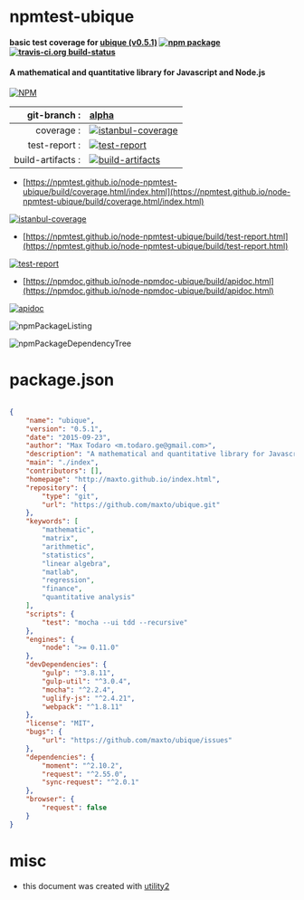 # npmtest-ubique

#### basic test coverage for  [ubique (v0.5.1)](http://maxto.github.io/index.html)  [![npm package](https://img.shields.io/npm/v/npmtest-ubique.svg?style=flat-square)](https://www.npmjs.org/package/npmtest-ubique) [![travis-ci.org build-status](https://api.travis-ci.org/npmtest/node-npmtest-ubique.svg)](https://travis-ci.org/npmtest/node-npmtest-ubique)

#### A mathematical and quantitative library for Javascript and Node.js

[![NPM](https://nodei.co/npm/ubique.png?downloads=true&downloadRank=true&stars=true)](https://www.npmjs.com/package/ubique)

| git-branch : | [alpha](https://github.com/npmtest/node-npmtest-ubique/tree/alpha)|
|--:|:--|
| coverage : | [![istanbul-coverage](https://npmtest.github.io/node-npmtest-ubique/build/coverage.badge.svg)](https://npmtest.github.io/node-npmtest-ubique/build/coverage.html/index.html)|
| test-report : | [![test-report](https://npmtest.github.io/node-npmtest-ubique/build/test-report.badge.svg)](https://npmtest.github.io/node-npmtest-ubique/build/test-report.html)|
| build-artifacts : | [![build-artifacts](https://npmtest.github.io/node-npmtest-ubique/glyphicons_144_folder_open.png)](https://github.com/npmtest/node-npmtest-ubique/tree/gh-pages/build)|

- [https://npmtest.github.io/node-npmtest-ubique/build/coverage.html/index.html](https://npmtest.github.io/node-npmtest-ubique/build/coverage.html/index.html)

[![istanbul-coverage](https://npmtest.github.io/node-npmtest-ubique/build/screenCapture.buildCi.browser.%252Ftmp%252Fbuild%252Fcoverage.lib.html.png)](https://npmtest.github.io/node-npmtest-ubique/build/coverage.html/index.html)

- [https://npmtest.github.io/node-npmtest-ubique/build/test-report.html](https://npmtest.github.io/node-npmtest-ubique/build/test-report.html)

[![test-report](https://npmtest.github.io/node-npmtest-ubique/build/screenCapture.buildCi.browser.%252Ftmp%252Fbuild%252Ftest-report.html.png)](https://npmtest.github.io/node-npmtest-ubique/build/test-report.html)

- [https://npmdoc.github.io/node-npmdoc-ubique/build/apidoc.html](https://npmdoc.github.io/node-npmdoc-ubique/build/apidoc.html)

[![apidoc](https://npmdoc.github.io/node-npmdoc-ubique/build/screenCapture.buildCi.browser.%252Ftmp%252Fbuild%252Fapidoc.html.png)](https://npmdoc.github.io/node-npmdoc-ubique/build/apidoc.html)

![npmPackageListing](https://npmtest.github.io/node-npmtest-ubique/build/screenCapture.npmPackageListing.svg)

![npmPackageDependencyTree](https://npmtest.github.io/node-npmtest-ubique/build/screenCapture.npmPackageDependencyTree.svg)



# package.json

```json

{
    "name": "ubique",
    "version": "0.5.1",
    "date": "2015-09-23",
    "author": "Max Todaro <m.todaro.ge@gmail.com>",
    "description": "A mathematical and quantitative library for Javascript and Node.js",
    "main": "./index",
    "contributors": [],
    "homepage": "http://maxto.github.io/index.html",
    "repository": {
        "type": "git",
        "url": "https://github.com/maxto/ubique.git"
    },
    "keywords": [
        "mathematic",
        "matrix",
        "arithmetic",
        "statistics",
        "linear algebra",
        "matlab",
        "regression",
        "finance",
        "quantitative analysis"
    ],
    "scripts": {
        "test": "mocha --ui tdd --recursive"
    },
    "engines": {
        "node": ">= 0.11.0"
    },
    "devDependencies": {
        "gulp": "^3.8.11",
        "gulp-util": "^3.0.4",
        "mocha": "^2.2.4",
        "uglify-js": "^2.4.21",
        "webpack": "^1.8.11"
    },
    "license": "MIT",
    "bugs": {
        "url": "https://github.com/maxto/ubique/issues"
    },
    "dependencies": {
        "moment": "^2.10.2",
        "request": "^2.55.0",
        "sync-request": "^2.0.1"
    },
    "browser": {
        "request": false
    }
}
```



# misc
- this document was created with [utility2](https://github.com/kaizhu256/node-utility2)
